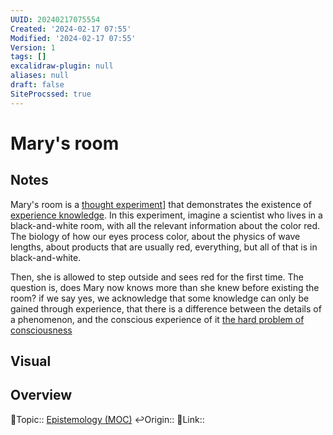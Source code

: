 ```yaml
---
UUID: 20240217075554
Created: '2024-02-17 07:55'
Modified: '2024-02-17 07:55'
Version: 1
tags: []
excalidraw-plugin: null
aliases: null
draft: false
SiteProcssed: true
---
```


# Mary's room

## Notes

Mary's room is a [thought experiment](/notes/simulations.md)] that demonstrates the existence of [experience knowledge](/notes/experience-knowledge.md). In this experiment, imagine a scientist who lives in a black-and-white room, with all the relevant information about the color red. The biology of how our eyes process color, about the physics of wave lengths, about products that are usually red, everything, but all of that is in black-and-white.

Then, she is allowed to step outside and sees red for the first time. The question is, does Mary now knows more than she knew before existing the room? if we say yes, we acknowledge that some knowledge can only be gained through experience, that there is a difference between the details of a phenomenon, and the conscious experience of it [the hard problem of consciousness](/notes/the-hard-problem-of-consciousness.md)


## Visual



## Overview
🔼Topic:: [Epistemology (MOC)](/mocs/epistemology-moc.md)
↩️Origin::
🔗Link:: 

